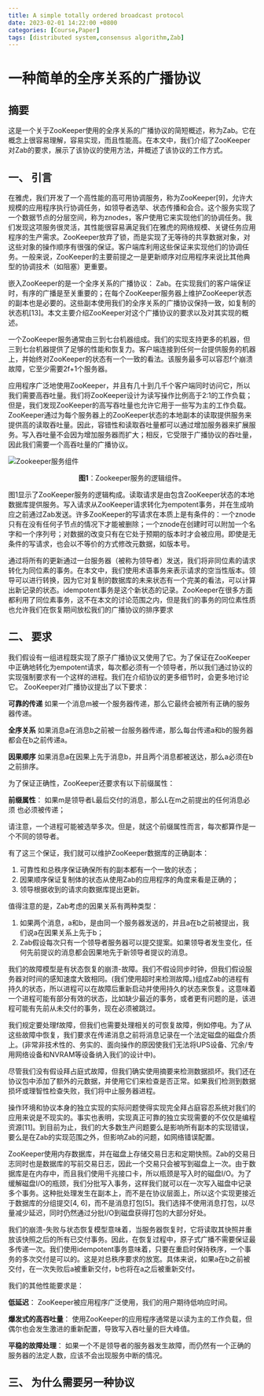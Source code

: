 ```yaml
---
title: A simple totally ordered broadcast protocol
date: 2023-02-01 14:22:00 +0800
categories: [Course,Paper]
tags: [distributed system,consensus algorithm,Zab]
---
```


# 一种简单的全序关系的广播协议

## 摘要

这是一个关于ZooKeeper使用的全序关系的广播协议的简短概述，称为Zab。它在概念上很容易理解，容易实现，而且性能高。在本文中，我们介绍了ZooKeeper对Zab的要求，展示了该协议的使用方法，并概述了该协议的工作方式。

<!-- more -->

## 一、  引言

在雅虎，我们开发了一个高性能的高可用协调服务，称为ZooKeeper[9]，允许大规模的应用程序执行协调任务，如领导者选举、状态传播和会合。这个服务实现了一个数据节点的分层空间，称为znodes，客户使用它来实现他们的协调任务。我们发现这项服务很灵活，其性能很容易满足我们在雅虎的网络规模、关键任务应用程序的生产需求。ZooKeeper放弃了锁，而是实现了无等待的共享数据对象，对这些对象的操作顺序有很强的保证。客户端库利用这些保证来实现他们的协调任务。一般来说，ZooKeeper的主要前提之一是更新顺序对应用程序来说比其他典型的协调技术（如阻塞）更重要。

嵌入ZooKeeper的是一个全序关系的广播协议： Zab。在实现我们的客户端保证时，有序的广播是至关重要的；在每个ZooKeeper服务器上维护ZooKeeper状态的副本也是必要的。这些副本使用我们的全序关系的广播协议保持一致，如复制的状态机[13]。本文主要介绍ZooKeeper对这个广播协议的要求以及对其实现的概述。

一个ZooKeeper服务通常由三到七台机器组成。我们的实现支持更多的机器，但三到七台机器提供了足够的性能和恢复力。客户端连接到任何一台提供服务的机器上，并始终对ZooKeeper的状态有一个一致的看法。该服务最多可以容忍f个崩溃故障，它至少需要2f+1个服务器。

应用程序广泛地使用ZooKeeper，并且有几十到几千个客户端同时访问它，所以我们需要高吞吐量。我们将ZooKeeper设计为读写操作比例高于2:1的工作负载；但是，我们发现ZooKeeper的高写吞吐量也允许它用于一些写为主的工作负载。ZooKeeper通过为每个服务器上的ZooKeeper状态的本地副本的读取提供服务来提供高的读取吞吐量。因此，容错性和读取吞吐量都可以通过增加服务器来扩展服务。写入吞吐量不会因为增加服务器而扩大；相反，它受限于广播协议的吞吐量，因此我们需要一个高吞吐量的广播协议。

![](figure01.jpg "Zookeeper服务组件")

<div style="text-align: center;"><b>图1</b>：Zookeeper服务的逻辑组件。</div>

图1显示了ZooKeeper服务的逻辑构成。读取请求是由包含ZooKeeper状态的本地数据库提供服务。写入请求从ZooKeeper请求转化为empotent事务，并在生成响应之前通过Zab发送。许多ZooKeeper的写请求在本质上是有条件的：一个znode只有在没有任何子节点的情况下才能被删除；一个znode在创建时可以附加一个名字和一个序列号；对数据的改变只有在它处于预期的版本时才会被应用。即使是无条件的写请求，也会以不等价的方式修改元数据，如版本号。

通过将所有的更新通过一台服务器（被称为领导者）发送，我们将非同位素的请求转化为同位素的事务。在本文中，我们使用术语事务来表示请求的空当性版本。领导可以进行转换，因为它对复制的数据库的未来状态有一个完美的看法，可以计算出新记录的状态。idempotent事务是这个新状态的记录。ZooKeeper在很多方面都利用了同位素事务，这不在本文的讨论范围之内，但是我们的事务的同位素性质也允许我们在恢复期间放松我们的广播协议的排序要求

## 二、  要求

我们假设有一组进程既实现了原子广播协议又使用了它。为了保证在ZooKeeper中正确地转化为empotent请求，每次都必须有一个领导者，所以我们通过协议的实现强制要求有一个这样的进程。我们在介绍协议的更多细节时，会更多地讨论它。
ZooKeeper对广播协议提出了以下要求：

**可靠的传递** 如果一个消息m被一个服务器传递，那么它最终会被所有正确的服务器传递。

**全序关系** 如果消息a在消息b之前被一台服务器传递，那么每台传递a和b的服务器都会在b之前传递a。

**因果顺序** 如果消息a在因果上先于消息b，并且两个消息都被送达，那么a必须在b之前排序。

为了保证正确性，ZooKeeper还要求有以下前缀属性：

**前缀属性**： 如果m是领导者L最后交付的消息，那么L在m之前提出的任何消息必须
也必须被传递；

请注意，一个进程可能被选举多次。但是，就这个前缀属性而言，每次都算作是一个不同的领导者。

有了这三个保证，我们就可以维护ZooKeeper数据库的正确副本：

1. 可靠性和总秩序保证确保所有的副本都有一个一致的状态；
2. 因果顺序保证复制体的状态从使用Zab的应用程序的角度来看是正确的；
3. 领导根据收到的请求向数据库提出更新。

值得注意的是，Zab考虑的因果关系有两种类型：

1. 如果两个消息，a和b，是由同一个服务器发送的，并且a在b之前被提出，我们说a在因果关系上先于b；
2. Zab假设每次只有一个领导者服务器可以提交提案。如果领导者发生变化，任何先前提议的消息都会因果地先于新领导者提议的消息。

我们的故障模型是有状态恢复的崩溃-故障。我们不假设同步时钟，但我们假设服务器对时间的感知速度大致相同。(我们使用超时来检测故障。)组成Zab的进程有持久的状态，所以进程可以在故障后重新启动并使用持久的状态来恢复。这意味着一个进程可能有部分有效的状态，比如缺少最近的事务，或者更有问题的是，该进程可能有先前从未交付的事务，现在必须被跳过。

我们规定要处理f故障，但我们也需要处理相关的可恢复故障，例如停电。为了从这些故障中恢复，我们要求在传递消息之前将消息记录在一个法定磁盘的磁盘介质上。(非常非技术性的、务实的、面向操作的原因使我们无法将UPS设备、冗余/专用网络设备和NVRAM等设备纳入我们的设计中)。

尽管我们没有假设拜占庭式故障，但我们确实使用摘要来检测数据损坏。我们还在协议包中添加了额外的元数据，并使用它们来检查是否正常。如果我们检测到数据损坏或理智性检查失败，我们将中止服务器进程。

操作环境和协议本身的独立实现的实际问题使得实现完全拜占庭容忍系统对我们的应用来说是不现实的。事实也表明，实现真正可靠的独立实现需要的不仅仅是编程资源[11]。到目前为止，我们的大多数生产问题要么是影响所有副本的实现错误，要么是在Zab的实现范围之外，但影响Zab的问题，如网络错误配置。

ZooKeeper使用内存数据库，并在磁盘上存储交易日志和定期快照。Zab的交易日志同时也是数据库的写前交易日志，因此一个交易只会被写到磁盘上一次。由于数据库是在内存中，而且我们使用千兆接口卡，所以瓶颈是写入时的磁盘I/O。为了缓解磁盘I/O的瓶颈，我们分批写入事务，这样我们就可以在一次写入磁盘中记录多个事务。这种批处理发生在副本上，而不是在协议层面上，所以这个实现更接近于数据库的分组提交[4, 6]，而不是消息打包[5]。我们选择不使用消息打包，以尽量减少延迟，同时仍然通过分批I/O到磁盘获得打包的大部分好处。

我们的崩溃-失败与状态恢复模型意味着，当服务器恢复时，它将读取其快照并重放该快照之后的所有已交付事务。因此，在恢复过程中，原子式广播不需要保证最多传递一次。我们使用idempotent事务意味着，只要在重启时保持秩序，一个事务的多次交付是可以的。这是对总秩序要求的放宽。具体来说，如果a在b之前被交付，在一次失败后a被重新交付，b也将在a之后被重新交付。

我们的其他性能要求是：

**低延迟**： ZooKeeper被应用程序广泛使用，我们的用户期待低响应时间。

**爆发式的高吞吐量**： 使用ZooKeeper的应用程序通常是以读为主的工作负载，但偶尔也会发生激进的重新配置，导致写入吞吐量的巨大峰值。

**平稳的故障处理**： 如果一个不是领导者的服务器发生故障，而仍然有一个正确的服务器的法定人数，应该不会出现服务中断的情况。

## 三、  为什么需要另一种协议